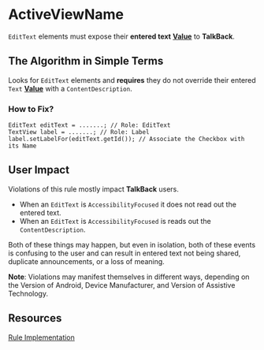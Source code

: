 # ActiveViewName

`EditText` elements must expose their **entered text** [**Value**](name-role-value.md#Value) to **TalkBack**.

## The Algorithm in Simple Terms

Looks for `EditText` elements and **requires** they do not override their entered `Text`
[**Value**](name-role-value.md#Value) with a `ContentDescription`.

### How to Fix?

```
EditText editText = .......; // Role: EditText
TextView label = .......; // Role: Label
label.setLabelFor(editText.getId()); // Associate the Checkbox with its Name
```

## User Impact

Violations of this rule mostly impact **TalkBack** users. 

- When an `EditText` is `AccessibilityFocused` it does not read out the entered text.
- When an `EditText` is `AccessibilityFocused` is reads out the `ContentDescription`.

Both of these things may happen, but even in isolation, both of these events is confusing to the
user and can result in entered text not being shared, duplicate announcements, or a loss of meaning.

**Note**: Violations may manifest themselves in different ways, depending on the Version of Android, 
Device Manufacturer, and Version of Assistive Technology.



## Resources

[Rule Implementation](https://github.com/dequelabs/axe-android/blob/5cbbddd48be53af11c82406d670dd199a5548f3b/src/main/java/com/deque/axe/android/rules/hierarchy/EditTextName.java)
